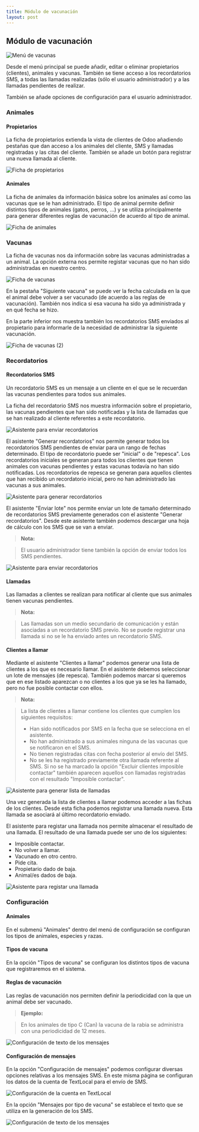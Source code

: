 ```yaml
---
title: Módulo de vacunación
layout: post
---
```


## Módulo de vacunación

![Menú de vacunas](images/vaccine_Menu.png)

Desde el menú principal se puede añadir, editar o eliminar propietarios (clientes), animales y vacunas. También se tiene acceso a los recordatorios SMS, a todas las llamadas realizadas (sólo el usuario administrador) y a las llamadas pendientes de realizar.

También se añade opciones de configuración para el usuario administrador.

### Animales
#### Propietarios
La ficha de propietarios extienda la vista de clientes de Odoo añadiendo pestañas que dan acceso a los animales del cliente, SMS y llamadas registradas y las citas del cliente. También se añade un botón para registrar una nueva llamada al cliente.

![Ficha de propietarios](images/vaccine_Propietarios.png)

#### Animales
La ficha de animales da información básica sobre los animales así como las vacunas que se le han administrado. El tipo de animal permite definir distintos tipos de animales (gatos, perros, ...) y se utiliza principalmente para generar diferentes reglas de vacunación de acuerdo al tipo de animal.

![Ficha de animales](images/vaccine_Animales.png)

### Vacunas
La ficha de vacunas nos da información sobre las vacunas administradas a un animal. La opción externa nos permite registar vacunas que no han sido administradas en nuestro centro.

![Ficha de vacunas](images/vaccine_Vacunas1.png)

En la pestaña "Siguiente vacuna" se puede ver la fecha calculada en la que el animal debe volver a ser vacunado (de acuerdo a las reglas de vacunación). También nos indica si esa vacuna ha sido ya administrada y en qué fecha se hizo.

En la parte inferior nos muestra también los recordatorios SMS enviados al propietario para informarle de la necesidad de administrar la siguiente vacunación.

![Ficha de vacunas (2)](images/vaccine_Vacunas2.png)

### Recordatorios
#### Recordatorios SMS
Un recordatorio SMS es un mensaje a un cliente en el que se le recuerdan las vacunas pendientes para todos sus animales.

La ficha del recordatorio SMS nos muestra información sobre el propietario, las vacunas pendientes que han sido notificadas y la lista de llamadas que se han realizado al cliente referentes a este recordatorio.

![Asistente para enviar recordatorios](images/vaccine_recordatorioSMS.png)

El asistente "Generar recordatorios" nos permite generar todos los recordatorios SMS pendientes de enviar para un rango de fechas determinado. El tipo de recordatorio puede ser "inicial" o de "repesca". Los recordatorios iniciales se generan para todos los clientes que tienen animales con vacunas pendientes y estas vacunas todavía no han sido notificadas. Los recordatorios de repesca se generan para aquellos clientes que han recibido un recordatorio inicial, pero no han administrado las vacunas a sus animales.

![Asistente para generar recordatorios](images/vaccine_GenerarRecordatorios.png)

El asistente "Enviar lote" nos permite enviar un lote de tamaño determinado de recordatorios SMS previamente generados con el asistente "Generar recordatorios". Desde este asistente también podemos descargar una hoja de cálculo con los SMS que se van a enviar.
> **Nota:**

> El usuario administrador tiene también la opción de enviar todos los SMS pendientes.

![Asistente para enviar recordatorios](images/vaccine_EnviarLoteSMS.png)


#### Llamadas
Las llamadas a clientes se realizan para notificar al cliente que sus animales tienen vacunas pendientes.

> **Nota:**

> Las llamadas son un medio secundario de comunicación y están asociadas a un recordatorio SMS previo. 
> No se puede registrar una llamada si no se le ha enviado antes un recordatorio SMS.

#### Clientes a llamar
Mediante el asistente "Clientes a llamar" podemos generar una lista de clientes a los que es necesario llamar. En el asistente debemos seleccionar un lote de mensajes (de repesca). También podemos marcar si queremos que en ese listado aparezcan o no clientes a los que ya se les ha llamado, pero no fue posible contactar con ellos.
> **Nota:**

> La lista de clientes a llamar contiene los clientes que cumplen los siguientes requisitos:
> - Han sido notificados por SMS en la fecha que se selecciona en el asistente.
> - No han administrado a sus animales ninguna de las vacunas que se notificaron en el SMS.
> - No tienen registradas citas con fecha posterior al envío del SMS.
> - No se les ha registrado previamente otra llamada referente al SMS. Si no se ha marcado la opción "Excluir clientes imposible contactar" también aparecen aquellos con llamadas registradas con el resultado "Imposible contactar".

![Asistente para generar lista de llamadas](images/vaccine_ListaLlamar.png)

Una vez generada la lista de clientes a llamar podemos acceder a las fichas de los clientes. Desde esta ficha podemos registrar una llamada nueva. Esta llamada se asociará al último recordatorio enviado.

El asistente para registar una llamada nos permite almacenar el resultado de una llamada. El resultado de una llamada puede ser uno de los siguientes:
- Imposible contactar.
- No volver a llamar.
- Vacunado en otro centro.
- Pide cita.
- Propietario dado de baja.
- Animal/es dados de baja.

![Asistente para registar una llamada](images/vaccine_RegistrarLlamada.png)


### Configuración
#### Animales

En el submenú "Animales" dentro del menú de configuración se configuran los tipos de animales, especies y razas.

#### Tipos de vacuna
En la opción "Tipos de vacuna" se configuran los distintos tipos de vacuna que registraremos en el sistema.

#### Reglas de vacunación
Las reglas de vacunación nos permiten definir la periodicidad con la que un animal debe ser vacunado.
> **Ejemplo:**

> En los animales de tipo C (Can) la vacuna de la rabia se administra con una periodicidad de 12 meses.

![Configuración de texto de los mensajes](images/vaccine_ConfigReglas.png)

#### Configuración de mensajes
En la opción "Configuración de mensajes" podemos configurar diversas opciones relativas a los mensajes SMS. En este misma página se configuran los datos de la cuenta de TextLocal para el envío de SMS.

![Configuración de la cuenta en TextLocal](images/vaccine_ConfigTextLocal.png)

En la opción "Mensajes por tipo de vacuna" se establece el texto que se utiliza en la generación de los SMS.

![Configuración de texto de los mensajes](images/vaccine_ConfigMensajes.png)
